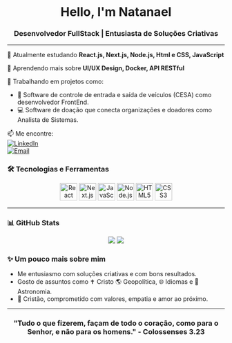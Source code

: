 <h1 align="center">Hello, I'm Natanael</h1>
<h3 align="center">Desenvolvedor FullStack | Entusiasta de Soluções Criativas</h3>

---

🌱 Atualmente estudando **React.js, Next.js, Node.js, Html e CSS, JavaScript**

🧠 Aprendendo mais sobre **UI/UX Design, Docker, API RESTful**

🔭 Trabalhando em projetos como:

- 📱 Software de controle de entrada e saída de veículos (CESA) como desenvolvedor FrontEnd.
- 💻 Software de doação que conecta organizações e doadores como Analista de Sistemas.

📫 Me encontre:  
[![LinkedIn](https://img.shields.io/badge/-LinkedIn-blue?style=flat-square&logo=linkedin&logoColor=white)](https://www.linkedin.com/in/seu-usuario/)  
[![Email](https://img.shields.io/badge/-Email-red?style=flat-square&logo=gmail&logoColor=white)](mailto:natanael20168@gmail.com)

### 🛠️ Tecnologias e Ferramentas
<p align="center">
  <img src="https://cdn.jsdelivr.net/gh/devicons/devicon/icons/react/react-original.svg" width="40" alt="React"/>
  <img src="https://cdn.jsdelivr.net/gh/devicons/devicon/icons/nextjs/nextjs-original.svg" width="40" alt="Next.js"/>
  <img src="https://cdn.jsdelivr.net/gh/devicons/devicon/icons/javascript/javascript-original.svg" width="40" alt="JavaScript"/>
  <img src="https://cdn.jsdelivr.net/gh/devicons/devicon/icons/nodejs/nodejs-original.svg" width="40" alt="Node.js"/>
  <img src="https://cdn.jsdelivr.net/gh/devicons/devicon/icons/html5/html5-original.svg" width="40" alt="HTML5"/>
  <img src="https://cdn.jsdelivr.net/gh/devicons/devicon/icons/css3/css3-original.svg" width="40" alt="CSS3"/>
</p>

---

### 📊 GitHub Stats
<p align="center">
  <img src="https://github-readme-stats.vercel.app/api?username=seu-usuario&show_icons=true&theme=tokyonight" />
  <img src="https://github-readme-stats.vercel.app/api/top-langs/?username=seu-usuario&layout=compact&theme=tokyonight" />
</p>

### ✨ Um pouco mais sobre mim
- Me entusiasmo com soluções criativas e com bons resultados.
- Gosto de assuntos como ✝ Cristo 🌎 Geopolítica, 🌐 Idiomas e 🚀 Astronomia.
- 🙏 Cristão, comprometido com valores, empatia e amor ao próximo.

---

<h3 align="center">"Tudo o que fizerem, façam de todo o coração, como para o Senhor, e não para os homens." - Colossenses 3.23</h3>

